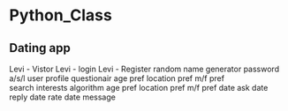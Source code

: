 # Python_Class
Dating app
-----------------------
Levi - Vistor
Levi - login
Levi - Register
	     random name generator
       password
       a/s/l
user profile
  questionair
	age pref
	location pref
	m/f pref		
search
  interests algorithm
	age pref
	location pref
	m/f pref
date
	ask date
	reply date
	rate date
message
